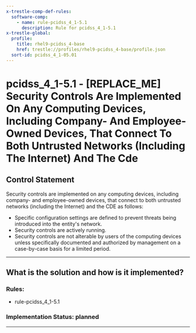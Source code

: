 ```yaml
---
x-trestle-comp-def-rules:
  software-comp:
    - name: rule-pcidss_4_1-5.1
      description: Rule for pcidss_4_1-5.1
x-trestle-global:
  profile:
    title: rhel9-pcidss_4-base
    href: trestle://profiles/rhel9-pcidss_4-base/profile.json
  sort-id: pcidss_4_1-05.01
---
```


# pcidss_4_1-5.1 - \[REPLACE_ME\] Security Controls Are Implemented On Any Computing Devices, Including Company- And Employee-Owned Devices, That Connect To Both Untrusted Networks (Including The Internet) And The Cde

## Control Statement

Security controls are implemented on any computing devices, including company- and
employee-owned devices, that connect to both untrusted networks (including the Internet)
and the CDE as follows:
- Specific configuration settings are defined to prevent threats being introduced into the
entity's network.
- Security controls are actively running.
- Security controls are not alterable by users of the computing devices unless
specifically documented and authorized by management on a case-by-case basis for a limited
period.

______________________________________________________________________

## What is the solution and how is it implemented?

<!-- For implementation status enter one of: implemented, partial, planned, alternative, not-applicable -->

<!-- Note that the list of rules under ### Rules: is read-only and changes will not be captured after assembly to JSON -->

<!-- Add control implementation description here for control: pcidss_4_1-5.1 -->

### Rules:

  - rule-pcidss_4_1-5.1

### Implementation Status: planned

______________________________________________________________________
